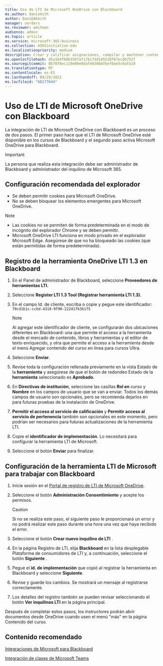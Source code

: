 ```yaml
---
title: Uso de LTI de Microsoft OneDrive con Blackboard
ms.author: danismith
author: DaniEASmith
manager: serdars
ms.reviewer: amitman
audience: admin
ms.topic: article
ms.service: microsoft-365-business
ms.collection: m365initiative-edu
ms.localizationpriority: medium
description: Crear y calificar asignaciones, compilar y mantener contenido del curso, y colaborar en archivos en tiempo real con la nueva interoperabilidad de Herramientas de aprendizaje de Microsoft OneDrive para Blackboard.
ms.openlocfilehash: d5a1b4f08b3507af176c7dd145520767ecdb752f
ms.sourcegitcommit: 0b7070ec119e00e0dafe030bbfbef0ae5c9afa19
ms.translationtype: MT
ms.contentlocale: es-ES
ms.lasthandoff: 09/29/2022
ms.locfileid: "68177644"
---
```

# <a name="use-microsoft-onedrive-lti-with-blackboard"></a>Uso de LTI de Microsoft OneDrive con Blackboard

La integración de LTI de Microsoft OneDrive con Blackboard es un proceso de dos pasos. El primer paso hace que el LTI de Microsoft OneDrive esté disponible en los cursos de Blackboard y el segundo paso activa Microsoft OneDrive para Blackboard.

> [!IMPORTANT]
> La persona que realiza esta integración debe ser administrador de Blackboard y administrador del inquilino de Microsoft 365.

## <a name="recommended-browser-settings"></a>Configuración recomendada del explorador

- Se deben permitir cookies para Microsoft OneDrive.
- No se deben bloquear los elementos emergentes para Microsoft OneDrive.

> [!NOTE]
>
> - Las cookies no se permiten de forma predeterminada en el modo de incógnito del explorador Chrome y se deben permitir.
> - Microsoft OneDrive LTI funciona en modo privado en el explorador Microsoft Edge. Asegúrese de que no ha bloqueado las cookies (que están permitidas de forma predeterminada).

## <a name="register-the-onedrive-lti-13-tool-in-blackboard"></a>Registro de la herramienta OneDrive LTI 1.3 en Blackboard

1. En el Panel de administrador de Blackboard, seleccione **Proveedores de herramientas LTI**.
2. Seleccione **Register LTI 1.3 Tool (Registrar herramienta LTI 1.3).**
3. En el campo Id. de cliente, escriba o copie y pegue este identificador: ``78cd1b1c-ccbd-4318-9f90-22241f63b1f5``

   > [!NOTE]
   > Al agregar este identificador de cliente, se configurarán dos ubicaciones diferentes en Blackboard: una que permite el acceso a la herramienta desde el mercado de contenido, libros y herramientas y el editor de texto enriquecido, y otra que permite el acceso a la herramienta desde el menú Agregar contenido del curso en línea para cursos Ultra.

4. Seleccione **Enviar**.
5. Revise toda la configuración rellenada previamente en la vista Estado de la **herramienta** y asegúrese de que el botón de redondeo Estado de la **herramienta** seleccionado es **Aprobado**.
6. En **Directivas de institución**, seleccione las casillas **Rol en** curso y **Nombre** en los campos de usuario que se van a enviar. Todos los demás campos de usuario son opcionales, pero se recomienda dejarlos en para futuras pruebas de la instalación de OneDrive.
7. **Permitir el acceso al servicio de calificación** y **Permitir acceso al servicio de pertenencia** también son opcionales en este momento, pero podrían ser necesarios para futuras actualizaciones de la herramienta LTI.
8. Copie el **identificador de implementación**. Lo necesitará para configurar la herramienta LTI de Microsoft.
9. Seleccione el botón **Enviar** para finalizar.

## <a name="configure-the-microsoft-lti-tool-to-work-with-blackboard"></a>Configuración de la herramienta LTI de Microsoft para trabajar con Blackboard

1. Inicie sesión en el [Portal de registro de LTI de Microsoft OneDrive](https://onedrivelti.microsoft.com/admin).
2. Seleccione el botón **Administración Consentimiento** y acepte los permisos.

    > [!CAUTION]
    > Si no se realiza este paso, el siguiente paso le proporcionará un error y no podrá realizar este paso durante una hora una vez que haya recibido el error.

3. Seleccione el botón **Crear nuevo inquilino de LTI** .
4. En la página Registro de LTI, elija **Blackboard** en la lista desplegable Plataforma de consumidores de LTI y, a continuación, seleccione el botón **Siguiente** .
5. Pegue el **id. de implementación** que copió al registrar la herramienta en Blackboard y seleccione **Siguiente**.
6. Revise y guarde los cambios. Se mostrará un mensaje al registrarse correctamente.
7. Los detalles del registro también se pueden revisar seleccionando el botón **Ver inquilinos LTI** en la página principal.

Después de completar estos pasos, los instructores podrán abrir documentos desde OneDrive cuando usen el menú "más" en la página Contenido del curso.

## <a name="recommended-content"></a>Contenido recomendado

[Integraciones de Microsoft para Blackboard](https://help.blackboard.com/Learn/Administrator/SaaS/Integrations/Microsoft)

[Integración de clases de Microsoft Teams](https://help.blackboard.com/Learn/Administrator/SaaS/Integrations/Microsoft_Classes)
